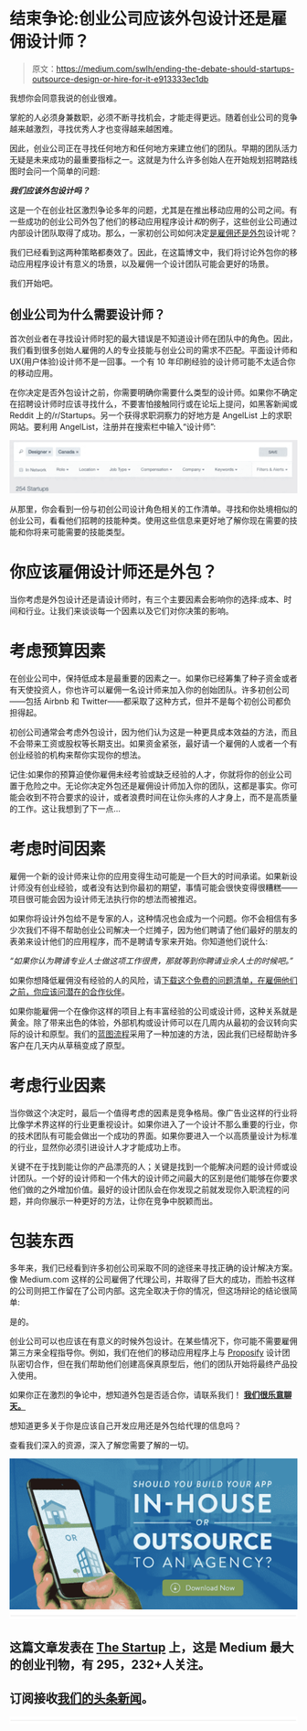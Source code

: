 # 结束争论:创业公司应该外包设计还是雇佣设计师？

> 原文：<https://medium.com/swlh/ending-the-debate-should-startups-outsource-design-or-hire-for-it-e913333ec1db>

我想你会同意我说的创业很难。

掌舵的人必须身兼数职，必须不断寻找机会，才能走得更远。随着创业公司的竞争越来越激烈，寻找优秀人才也变得越来越困难。

因此，创业公司正在寻找任何地方和任何地方来建立他们的团队。早期的团队活力无疑是未来成功的最重要指标之一。这就是为什么许多创始人在开始规划招聘路线图时会问一个简单的问题:

***我们应该外包设计吗？***

这是一个在创业社区激烈争论多年的问题，尤其是在推出移动应用的公司之间。有一些成功的创业公司外包了他们的移动应用程序设计*和*的例子，这些创业公司通过内部设计团队取得了成功。那么，一家初创公司如何决定[是雇佣还是外包](http://www.mindsea.com/2016/11/mobile-app-inhouse-outsource/)设计呢？

我们已经看到这两种策略都奏效了。因此，在这篇博文中，我们将讨论外包你的移动应用程序设计有意义的场景，以及雇佣一个设计团队可能会更好的场景。

我们开始吧。

## 创业公司为什么需要设计师？

首次创业者在寻找设计师时犯的最大错误是不知道设计师在团队中的角色。因此，我们看到很多创始人雇佣的人的专业技能与创业公司的需求不匹配。平面设计师和 UX(用户体验)设计师不是一回事。一个有 10 年印刷经验的设计师可能不太适合你的移动应用。

在你决定是否外包设计之前，你需要明确你需要什么类型的设计师。如果你不确定在招聘设计师时应该寻找什么，不要害怕接触同行或在论坛上提问，如黑客新闻或 Reddit 上的/r/Startups。另一个获得求职洞察力的好地方是 AngelList 上的求职网站。要利用 AngelList，注册并在搜索栏中输入“设计师”:

![](img/66c4f4fb5e5af86f93e78801a39f6e05.png)

从那里，你会看到一份与初创公司设计角色相关的工作清单。寻找和你处境相似的创业公司，看看他们招聘的技能种类。使用这些信息来更好地了解你现在需要的技能和你将来可能需要的技能类型。

# 你应该雇佣设计师还是外包？

当你考虑是外包设计还是请设计师时，有三个主要因素会影响你的选择:成本、时间和行业。让我们来谈谈每一个因素以及它们对你决策的影响。

# 考虑预算因素

在创业公司中，保持低成本是最重要的因素之一。如果你已经筹集了种子资金或者有天使投资人，你也许可以雇佣一名设计师来加入你的创始团队。许多初创公司——包括 Airbnb 和 Twitter——都采取了这种方式，但并不是每个初创公司都负担得起。

初创公司通常会考虑外包设计，因为他们认为这是一种更具成本效益的方法，而且不会带来工资或股权等长期支出。如果资金紧张，最好请一个雇佣的人或者一个有创业经验的机构来帮你实现你的想法。

记住:如果你的预算迫使你雇佣未经考验或缺乏经验的人才，你就将你的创业公司置于危险之中。无论你决定外包还是雇佣设计师加入你的团队，这都是事实。你可能会收到不符合要求的设计，或者浪费时间在让你头疼的人才身上，而不是高质量的工作。这让我想到了下一点…

# 考虑时间因素

雇佣一个新的设计师来让你的应用变得生动可能是一个巨大的时间承诺。如果新设计师没有创业经验，或者没有达到你最初的期望，事情可能会很快变得很糟糕——项目很可能会因为设计师无法执行你的想法而被推迟。

如果你将设计外包给不是专家的人，这种情况也会成为一个问题。你不会相信有多少次我们不得不帮助创业公司解决一个烂摊子，因为他们聘请了他们最好的朋友的表弟来设计他们的应用程序，而不是聘请专家来开始。你知道他们说什么:

*“如果你认为聘请专业人士做这项工作很贵，那就等到你聘请业余人士的时候吧。”*

如果你想降低雇佣没有经验的人的风险，请[下载这个免费的问题清单，在雇佣他们之前，你应该问潜在的合作伙伴](http://content.mindsea.com/app-agency-checklist)。

如果你能雇佣一个在像你这样的项目上有丰富经验的公司或设计师，这种关系就是黄金。除了带来出色的体验，外部机构或设计师可以在几周内从最初的会议转向实际的设计和原型。我们的[蓝图流程](http://www.mindsea.com/blueprint/)采用了一种加速的方法，因此我们已经帮助许多客户在几天内从草稿变成了原型。

# 考虑行业因素

当你做这个决定时，最后一个值得考虑的因素是竞争格局。像广告业这样的行业将比像学术界这样的行业更重视设计。如果你进入了一个设计不那么重要的行业，你的技术团队有可能会做出一个成功的界面。如果你要进入一个以高质量设计为标准的行业，显然你必须引进设计人才才能成功上市。

关键不在于找到能让你的产品漂亮的人；关键是找到一个能解决问题的设计师或设计团队。一个好的设计师和一个伟大的设计师之间最大的区别是他们能够在你要求他们做的之外增加价值。最好的设计团队会在你发现之前就发现你入职流程的问题，并向你展示一种更好的方法，让你在竞争中脱颖而出。

# 包装东西

多年来，我们已经看到许多初创公司采取不同的途径来寻找正确的设计解决方案。像 Medium.com 这样的公司雇佣了代理公司，并取得了巨大的成功，而脸书这样的公司则把工作留在了公司内部。这完全取决于你的情况，但这场辩论的结论很简单:

是的。

创业公司可以也应该在有意义的时候外包设计。在某些情况下，你可能不需要雇佣第三方来全程指导你。例如，我们在他们的移动应用程序上与 [Proposify](http://www.mindsea.com/case-study/proposify/) 设计团队密切合作，但在我们帮助他们创建高保真原型后，他们的团队开始将最终产品投入使用。

如果你正在激烈的争论中，想知道外包是否适合你，请联系我们！ [**我们很乐意聊天。**](http://content.mindsea.com/schedule-your-free-meeting-with-a-senior-app-strategist)

想知道更多关于你是应该自己开发应用还是外包给代理的信息吗？

查看我们深入的资源，深入了解您需要了解的一切。

![](img/ffcb7d232150d3164449036aa28c1669.png)![](img/731acf26f5d44fdc58d99a6388fe935d.png)

## 这篇文章发表在 [The Startup](https://medium.com/swlh) 上，这是 Medium 最大的创业刊物，有 295，232+人关注。

## 订阅接收[我们的头条新闻](http://growthsupply.com/the-startup-newsletter/)。

![](img/731acf26f5d44fdc58d99a6388fe935d.png)